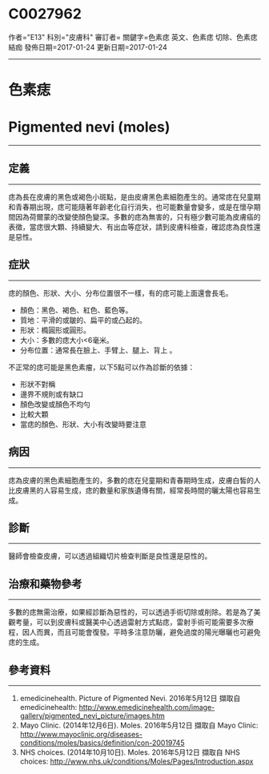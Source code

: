 # C0027962
作者="E13"
科別="皮膚科"
審訂者=
關鍵字=色素痣 英文、色素痣 切除、色素痣 結痂
發佈日期=2017-01-24
更新日期=2017-01-24

----------
# 色素痣
# Pigmented nevi (moles)
----------
## 定義
----------

痣為長在皮膚的黑色或褐色小斑點，是由皮膚黑色素細胞產生的。通常痣在兒童期和青春期出現，痣可能隨著年齡老化自行消失，也可能數量會變多，或是在懷孕期間因為荷爾蒙的改變使顏色變深。多數的痣為無害的，只有極少數可能為皮膚癌的表徵，當痣很大顆、持續變大、有出血等症狀，請到皮膚科檢查，確認痣為良性還是惡性。 

## 症狀
----------

痣的顏色、形狀、大小、分布位置很不一樣，有的痣可能上面還會長毛。

- 顏色：黑色、褐色、紅色、藍色等。
- 質地：平滑的或皺的、扁平的或凸起的。
- 形狀：橢圓形或圓形。
- 大小：多數的痣大小<6毫米。
- 分布位置：通常長在臉上、手臂上、腿上、背上 。

不正常的痣可能是黑色素瘤，以下5點可以作為診斷的依據：

- 形狀不對稱
- 邊界不規則或有缺口
- 顏色改變或顏色不均勻
- 比較大顆
- 當痣的顏色、形狀、大小有改變時要注意 
## 病因
----------

痣為皮膚的黑色素細胞產生的，多數的痣在兒童期和青春期時生成，皮膚白皙的人比皮膚黑的人容易生成，痣的數量和家族遺傳有關，經常長時間的曬太陽也容易生成。 

## 診斷
----------

醫師會檢查皮膚，可以透過組織切片檢查判斷是良性還是惡性的。 

## 治療和藥物參考
----------

多數的痣無需治療，如果經診斷為惡性的，可以透過手術切除或削除。若是為了美觀考量，可以到皮膚科或醫美中心透過雷射方式點痣，雷射手術可能需要多次療程，因人而異，而且可能會復發。平時多注意防曬，避免過度的陽光曝曬也可避免痣的生成。

## 參考資料
----------
1. emedicinehealth. Picture of Pigmented Nevi. 2016年5月12日 擷取自 emedicinehealth: 
  http://www.emedicinehealth.com/image-gallery/pigmented_nevi_picture/images.htm
2. Mayo Clinic. (2014年12月6日). Moles. 2016年5月12日 擷取自 Mayo Clinic: 
  http://www.mayoclinic.org/diseases-conditions/moles/basics/definition/con-20019745
3. NHS choices. (2014年10月10日). Moles. 2016年5月12日 擷取自 NHS choices: 
  http://www.nhs.uk/conditions/Moles/Pages/Introduction.aspx

